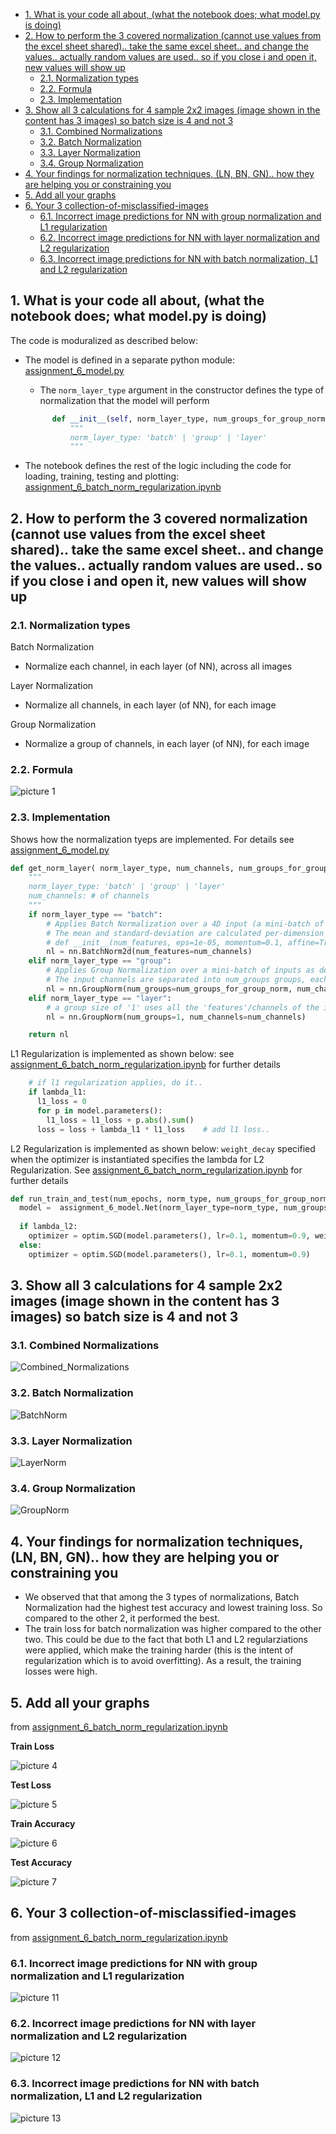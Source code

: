 - [1. What is your code all about, (what the notebook does; what model.py is doing)](#1-what-is-your-code-all-about-what-the-notebook-does-what-modelpy-is-doing)
- [2. How to perform the 3 covered normalization (cannot use values from the excel sheet shared).. take the same excel sheet.. and change the values.. actually random values are used.. so if you close i and open it, new values will show up](#2-how-to-perform-the-3-covered-normalization-cannot-use-values-from-the-excel-sheet-shared-take-the-same-excel-sheet-and-change-the-values-actually-random-values-are-used-so-if-you-close-i-and-open-it-new-values-will-show-up)
  - [2.1. Normalization types](#21-normalization-types)
  - [2.2. Formula](#22-formula)
  - [2.3. Implementation](#23-implementation)
- [3. Show all 3 calculations for 4 sample 2x2 images (image shown in the content has 3 images) so batch size is 4 and not 3](#3-show-all-3-calculations-for-4-sample-2x2-images-image-shown-in-the-content-has-3-images-so-batch-size-is-4-and-not-3)
  - [3.1. Combined Normalizations](#31-combined-normalizations)
  - [3.2. Batch Normalization](#32-batch-normalization)
  - [3.3. Layer Normalization](#33-layer-normalization)
  - [3.4. Group Normalization](#34-group-normalization)
- [4. Your findings for normalization techniques, (LN, BN, GN).. how they are helping you or constraining you](#4-your-findings-for-normalization-techniques-ln-bn-gn-how-they-are-helping-you-or-constraining-you)
- [5. Add all your graphs](#5-add-all-your-graphs)
- [6. Your 3 collection-of-misclassified-images](#6-your-3-collection-of-misclassified-images)
  - [6.1. Incorrect image predictions for NN with group normalization and L1 regularization](#61-incorrect-image-predictions-for-nn-with-group-normalization-and-l1-regularization)
  - [6.2. Incorrect image predictions for NN with layer normalization and L2 regularization](#62-incorrect-image-predictions-for-nn-with-layer-normalization-and-l2-regularization)
  - [6.3. Incorrect image predictions for NN with batch normalization, L1 and L2 regularization](#63-incorrect-image-predictions-for-nn-with-batch-normalization-l1-and-l2-regularization)

## 1. What is your code all about, (what the notebook does; what model.py is doing)

The code is moduralized as described below:

- The model is defined in a separate python module: [assignment_6_model.py](assignment_6_model.py)
  - The `norm_layer_type` argument in the constructor defines the type of normalization that the model will perform

  ```python
        def __init__(self, norm_layer_type, num_groups_for_group_norm=None):
            """
            norm_layer_type: 'batch' | 'group' | 'layer'
            """
  ```

- The notebook defines the rest of the logic including the code for loading, training, testing and plotting: [assignment_6_batch_norm_regularization.ipynb](assignment_6_batch_norm_regularization.ipynb)

## 2. How to perform the 3 covered normalization (cannot use values from the excel sheet shared).. take the same excel sheet.. and change the values.. actually random values are used.. so if you close i and open it, new values will show up

### 2.1. Normalization types

Batch Normalization

- Normalize each channel, in each layer (of NN), across all images

Layer Normalization

- Normalize all channels, in each layer (of NN), for each image

Group Normalization

- Normalize a group of channels, in each layer (of NN), for each image

### 2.2. Formula

![picture 1](images/a8818051fa52606b6c92102d140d8be099807bda7da1d22c5296d82a3767db3a.png)  

### 2.3. Implementation

Shows how the normalization tyeps are implemented.  For details see [assignment_6_model.py](assignment_6_model.py)

```python
def get_norm_layer( norm_layer_type, num_channels, num_groups_for_group_norm=None):
    """
    norm_layer_type: 'batch' | 'group' | 'layer'
    num_channels: # of channels
    """
    if norm_layer_type == "batch":
        # Applies Batch Normalization over a 4D input (a mini-batch of 2D inputs with additional channel dimension) as described in the paper Batch Normalization: Accelerating Deep Network Training by Reducing Internal Covariate Shift <https://arxiv.org/abs/1502.03167>__ .        #
        # The mean and standard-deviation are calculated per-dimension over the mini-batches and \gamma and \beta are learnable parameter vectors of size C (where C is the input size). By default, the elements of \gamma are set to 1 and the elements of \beta are set to 0. The standard-deviation is calculated via the biased estimator, equivalent to torch.var(input, unbiased=False).        #
        # def __init__(num_features, eps=1e-05, momentum=0.1, affine=True, track_running_stats=True)
        nl = nn.BatchNorm2d(num_features=num_channels)
    elif norm_layer_type == "group":
        # Applies Group Normalization over a mini-batch of inputs as described in the paper Group Normalization
        # The input channels are separated into num_groups groups, each containing num_channels / num_groups channels. The mean and standard-deviation are calculated separately over the each group. \gammaγ and \betaβ are learnable per-channel affine transform parameter vectors of size num_channels if affine is True. The standard-deviation is calculated via the biased estimator, equivalent to torch.var(input, unbiased=False).
        nl = nn.GroupNorm(num_groups=num_groups_for_group_norm, num_channels=num_channels)
    elif norm_layer_type == "layer":
        # a group size of '1' uses all the 'features'/channels of the image: essentially a 'layer norm'
        nl = nn.GroupNorm(num_groups=1, num_channels=num_channels)

    return nl
```

L1 Regularization is implemented as shown below: see [assignment_6_batch_norm_regularization.ipynb](assignment_6_batch_norm_regularization.ipynb) for further details

```python
    # if l1 regularization applies, do it..
    if lambda_l1:
      l1_loss = 0
      for p in model.parameters():
        l1_loss = l1_loss + p.abs().sum()
      loss = loss + lambda_l1 * l1_loss    # add l1 loss..
```

L2 Regularization is implemented as shown below:  `weight_decay` specified when the optimizer is instantiated specifies the lambda for L2 Regularization.  See [assignment_6_batch_norm_regularization.ipynb](assignment_6_batch_norm_regularization.ipynb) for further details

```python
def run_train_and_test(num_epochs, norm_type, num_groups_for_group_norm=None, lambda_l1=None, lambda_l2=None, num_batches=None) -> TrainTestLossAccuracy: 
  model =  assignment_6_model.Net(norm_layer_type=norm_type, num_groups_for_group_norm=num_groups_for_group_norm).to(device)
  
  if lambda_l2:
    optimizer = optim.SGD(model.parameters(), lr=0.1, momentum=0.9, weight_decay=lambda_l2)
  else:
    optimizer = optim.SGD(model.parameters(), lr=0.1, momentum=0.9)

```

## 3. Show all 3 calculations for 4 sample 2x2 images (image shown in the content has 3 images) so batch size is 4 and not 3

### 3.1. Combined Normalizations
![Combined_Normalizations](images/Combined_Normalizations.PNG)

### 3.2. Batch Normalization
![BatchNorm](images/BatchNorm.PNG)

### 3.3. Layer Normalization
![LayerNorm](images/LayerNorm.PNG)

### 3.4. Group Normalization
![GroupNorm](images/GroupNorm.PNG)

## 4. Your findings for normalization techniques, (LN, BN, GN).. how they are helping you or constraining you

- We observed that that among the 3 types of normalizations, Batch Normalization had the highest test accuracy and lowest training loss.  So compared to the other 2, it performed the best.
- The train loss for batch normalization was higher compared to the other two.  This could be due to the fact that both L1 and L2 regularziations were applied, which make the training harder (this is the intent of regularization which is to avoid overfitting).  As a result, the training losses were high.

## 5. Add all your graphs

from [assignment_6_batch_norm_regularization.ipynb](assignment_6_batch_norm_regularization.ipynb)

<!-- ![picture 2](images/f93f1d9a931d68481aca42290300eebbaf4c2725f209e437619c339a4936e273.png)  
![picture 3](images/f93f1d9a931d68481aca42290300eebbaf4c2725f209e437619c339a4936e273.png)   -->

**Train Loss**

![picture 4](images/f28ff7a6fab01a096dbfee2db79fe1cd0b9306a356049c495fdce0075db96f50.png)  

**Test Loss**

![picture 5](images/82199845c59cd5764343cffa3e7730a65458720ab0b9ea785356070f41714842.png)  

**Train Accuracy**

![picture 6](images/eb09756119a8883623c3d3b74c77e0feeba241eca2698254ecd4515191268b62.png)  

**Test Accuracy**

![picture 7](images/25ba1fff1a81cec2559ed0cce6cf37083b93a538563ad40ecbb2df5d462b1eec.png)  

## 6. Your 3 collection-of-misclassified-images

from [assignment_6_batch_norm_regularization.ipynb](assignment_6_batch_norm_regularization.ipynb)

### 6.1. Incorrect image predictions for NN with group normalization and L1 regularization

<!-- ![picture 8](images/3ef3596aaa31d732ad04cbbeee4e85b44ac7c2eb00d5f60eb3ab704d021f76f4.png)  -->

![picture 11](images/3c0e9b800916490a6b0e8243c9bded7e43f4a20956b48b6bbfbc85ea5c659dac.png)  

### 6.2. Incorrect image predictions for NN with layer normalization and L2 regularization

<!-- ![picture 9](images/551a2db72197ba216802fd8541d915402d86a678346a3b98e0c1e3232d1f1802.png)   -->
![picture 12](images/e1b9dc28451dd6199772d700e4aa41ea20d24e97cdc6afa3ced35df1000f90b1.png)  

### 6.3. Incorrect image predictions for NN with batch normalization, L1 and L2 regularization

<!-- ![picture 10](images/a56f88936a6695761ebdacc816e7f2c7802409e560d5155a38c54db8fe6dcd9b.png)   -->
![picture 13](images/Batch_L1_L2.png)  
